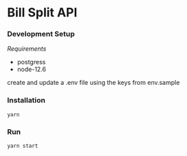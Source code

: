 # Bill Split API


### Development Setup
*Requirements*
- postgress
- node-12.6

create and update a .env file using the keys from env.sample

### Installation
`yarn `

### Run
`yarn start`